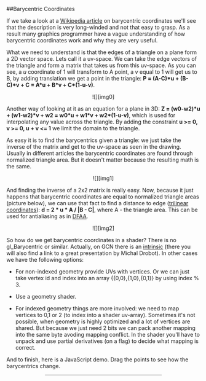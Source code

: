 

##Barycentric Coordinates

  If we take a look at a [Wikipedia article][b] on barycentric coordinates we'll see that the
  description is very long-winded and not that easy to grasp. As a result many graphics 
  programmer have a vague understanding of how barycentric coordinates work and why they are 
  very useful.

  What we need to understand is that the edges of a triangle on a plane form a 2D vector space.
  Lets call it a uv-space. We can take the edge vectors of the triangle and form a matrix 
  that takes us from this uv-space. As you can see, a _u_ coordinate of 1 will transform to A
  point, a _v_ equal to 1 will get us to B, by adding translation we get a point in the triangle: 
  <b>P = (A-C)\*u + (B-C)\*v + C = A\*u + B\*v + C\*(1-u-v)</b>.

  <center>![][img0]</center>

  Another way of looking at it as an equation for a plane in 3D: 
  <b>Z = (w0-w2)\*u + (w1-w2)\*v + w2 = w0\*u + w1\*v + w2\*(1-u-v)</b>, which is used for 
  interpolating any value across the triangle. By adding the constraint <b>u &gt;= 0, v &gt;= 0, 
  u + v &lt;= 1</b> we limit the domain to the triangle.

  As easy it is to find the barycentrics given a triangle: we just take the inverse of the matrix
  and get to the uv-space as seen in the drawing. Usually in different articles the barycentric 
  coordinates are found through normalized triangle area. But it doesn't matter because the 
  resulting math is the same.

  <center>![][img1]</center>

  And finding the inverse of a 2x2 matrix is really easy. Now, because it just happens that
  barycentric coordinates are equal to normalized triangle areas (picture below), we can use that
  fact to find a distance to edge ([trilinear coordinates][t]): <b>d = 2 * u * A / |B - C|</b>,
  where A - the triangle area. This can be used for antialiasing as in [DFAA][d].

  <center>![][img2]</center>

  <a name="barycentrics-in-shader"></a>

  So how do we get barycentric coordinates in a shader? There is no gl\_Barycentric or similar.
  Actually, on GCN there is an [intrinsic][i] (there you will also find a link to a great
  presentation by Michal Drobot). In other cases we have the following options:

  * For non-indexed geometry provide UVs with vertices. Or we can just take vertex id and index 
  into an array {{0,0},{1,0},{0,1}} by using index % 3.

  * Use a geometry shader.

  * For indexed geometry things are more involved: we need to map vertices to 0,1 or 2 (to index 
  into a shader uv-array). Sometimes it's not possible, when geometry is highly optimized and
  a lot of vertices are shared. But because we just need 2 bits we can pack another mapping into
  the same byte avoding mapping conflict. In the shader you'll have to unpack and use partial
  derivatives (on a flag) to decide what mapping is correct.

<!-- close list md bug -->

  And to finish, here is a JavaScript demo. Drag the points to see how the barycentrics change.


<div style="width:60%;border:1px solid silver;margin:10px auto;">
  <canvas id="bar" style="display:block;width:100%;"></canvas>
  <script>
    try{

    var c = document.getElementById("bar");
    var pr = window.devicePixelRatio || 1.0;
    var h = Math.round( parseInt( c.clientWidth ) );
    c.width = Math.round( c.clientWidth * pr );   
    c.height = Math.round( h * pr );

    var mx, my;
    var points=[[-0.8,-0.8], [0.5,-0.75], [-0.5,0.8]];
    var w = c.width, h = c.height, wh = w/2, hh = h/2;
    var P=[-0.25,-0.25];
    var CP=[];

    window.onresize = function(e) {
      console.log("resize");
      h = Math.round( parseInt( c.clientWidth ) );
      c.width = Math.round( c.clientWidth * pr );   
      c.height = Math.round( h * pr );
      w = c.width, h = c.height, wh = w/2, hh = h/2;
    }

    c.onmousemove = function(e) {
      mx = e.pageX - e.target.offsetLeft;
      my = e.pageY - e.target.offsetTop;
      if( CP ) {
        CP[0] = mx/w*2.0-1.0;
        CP[1] = 1.0-my/h*2.0;
      }
    };

    c.onmousedown = function(e) {
      var mx = e.pageX - e.target.offsetLeft;
      var my = e.pageY - e.target.offsetTop;
      var points_ = points.concat([P]);
      points_.forEach( function( p_ ) {
        var p = T(p_);
        if( abs(p[0]-mx) < 10 && abs(p[1]-my) < 5 ) CP = p_;
      } );
    };

    c.onmouseup = function(e) {
      CP = null;
    };

    var ctx = c.getContext("2d");

    requestAnimationFrame(draw);

    var t_begin;

    function draw(t) {
      if( t_begin === undefined ) t_begin = t;
      var dt = ( t - t_begin ) / 1000.0;

      ctx.clearRect( 0, 0, w, h );
      ctx.font = "120% sans-serif"

      ctx.lineWidth = 2;
      var v0 = sub( points[1], points[0] );
      var v1 = sub( points[2], points[0] );
      var uvo = T( add( points[0], add( mul(v0,0.02), mul(v1,0.02) ) ) );
      var uv1 = T( add( points[0], add( mul(v0,0.95), mul(v1,0.02) ) ) );
      var uv2 = T( add( points[0], add( mul(v0,0.02), mul(v1,0.95) ) ) );
      ctx.beginPath();
      ctx.moveTo( uvo[0], uvo[1] );
      ctx.lineTo( uv1[0], uv1[1] );
      ctx.moveTo( uvo[0], uvo[1] );
      ctx.lineTo( uv2[0], uv2[1] );
      ctx.strokeStyle = "darkred";
      ctx.stroke();
      ctx.closePath();

      ctx.fillText( "u", uv1[0], uv1[1] );
      ctx.fillText( "v", uv2[0], uv2[1] );

      ctx.lineWidth = 1;
      ctx.fillStyle = "silver";
      ctx.strokeStyle = "silver";
      ctx.fillRect( w/2, 0, 1, h );
      ctx.fillRect( 0, h/2, w, 1 );

      ctx.fillStyle = "black";
      ctx.strokeStyle = "black";

      ctx.beginPath();
      ctx.moveTo( T(points[2])[0], T(points[2])[1] );

      points.forEach( function( p_ ) {
        var p = T( p_ );
        ctx.fillText( "["+p_[0].toFixed(2)+","+p_[1].toFixed(2)+"]", p[0], p[1]-4 );
        ctx.lineTo( p[0], p[1] );
        ctx.fillRect( p[0]-2, p[1]-2, 6, 6 );
      } );
      ctx.stroke();
      ctx.closePath();

      ctx.fillStyle = "darkred";
      var p = T(P);
      ctx.fillRect( p[0]-2, p[1]-2, 6, 6 );

      var b = barycentric();
      ctx.fillText( "["+b[0].toFixed(2)+","+b[1].toFixed(2)+"]", p[0], p[1]-4 );

      var edges = [ sub(points[2],points[0]), sub(points[1],points[0]), sub(points[2],points[1]) ];
      var d = [ dist( b[0], edges[0] ), dist( b[1], edges[1] ), dist( 1.0-b[0]-b[1], edges[2] ) ];
      var dmin, mini, dv;
      d.forEach( function(e, i) {
        if( dmin === undefined || e < dmin ) { dmin = e; mini = i; }
      });

      var dv = norm( edges[ mini ] );
      dv = [ -dv[1], dv[0] ];
      if( dot( dv, sub( points[mini], P ) ) < 0 ) dv = neg(dv);
      var dvh = T( add( P, add( mul( dv, dmin ), mul( dv, 0.05 ) )  ) );
      dv = T( add( P, mul( dv, dmin ) ) );

      ctx.beginPath();
      ctx.moveTo( p[0], p[1] );
      ctx.lineTo( dv[0], dv[1] );
      ctx.stroke();
      ctx.closePath();

      ctx.font = "75% sans-serif"
      ctx.fillStyle = "black";
      ctx.fillText( "d="+dmin.toFixed(2), dvh[0], dvh[1] );

      requestAnimationFrame(draw);
    }

    function T( p ) { return [ (p[0]*0.5+0.5)*w, (0.5-p[1]*0.5)*h ]; }
    function abs( v ) { return Math.abs( v ); }
    function sub(p0,p1) { return [ p0[0]-p1[0], p0[1]-p1[1] ]; }
    function add(p0,p1) { return [ p0[0]+p1[0], p0[1]+p1[1] ]; }
    function mul(p0,v) { return [ p0[0]*v, p0[1]*v ]; }
    function neg(v) { return [ -v[0], -v[1] ]; }
    function dot(p0,p1) { return p0[0]*p1[0]+p0[1]*p1[1]; }
    function norm(v0) { return mul(v0, 1.0/Math.sqrt( dot( v0, v0 ) ) ); }

    function barycentric() {

      var v0 = sub( points[1], points[0] );
      var v1 = sub( points[2], points[0] );
      var p = sub( P, points[0] );
      var d = v0[0]*v1[1]-v0[1]*v1[0];

      if(d != 0) {
        return [ v1[1]/d * p[0] - v1[0]/d*p[1], -v0[1]/d*p[0]+v0[0]/d*p[1] ];
      } else console.log("barycentric error: determinant is zero");
    }

    function dist( u, v ) {

      var v0 = sub( points[1], points[0] );
      var v1 = sub( points[2], points[0] );
      var A = abs( ( v0[0]*v1[1]-v0[1]*v1[0] ) ) * 0.5;
      var vlen = Math.sqrt( dot( v, v ) );
      return 2.0 * abs(u) * A / vlen;
    }

    }catch(e){alert(e);}
  </script>
</div>


  [b]: https://en.wikipedia.org/wiki/Barycentric_coordinate_system "Barycentric Coordinate System"
  [t]: https://en.wikipedia.org/wiki/Trilinear_coordinates "Trilinear Coordinate System"
  [d]: dfaa.html "DFAA Antialiasing Algorithm"
  [i]: http://gpuopen.com/gaming-product/barycentrics12-dx12-gcnshader-ext-sample/ "GCN Barycentrics extension"
  [img0]: images/barycentric.png "Barycentric Coordynate System"
  [img1]: images/barycentric-math.png "Finding Barycentric Coordinates Math"
  [img2]: images/trilinear.png "Finding Distance to Edge"




